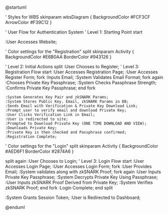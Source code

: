 @startuml

' Styles for WBS
skinparam wbsDiagram {
  BackgroundColor #FCF3CF
  ArrowColor #F39C12
}

' User Flow for Authentication System
' Level 1: Starting Point
start

:User Accesses Website;

' Color settings for the "Registration" split
skinparam Activity {
  BackgroundColor #E6B0AA
  BorderColor #943126
}

' Level 2: Initial Actions
split
    :User Chooses to Register;
    ' Level 3: Registration Flow
    start
    :User Accesses Registration Page;
    :User Accesses Register Form;
    fork
        :Inputs Email;
        :System Validates Email Format;
    fork again
        :Chooses Private Key Passphrase;
        :System Checks Passphrase Strength;
        :Confirms Private Key Passphrase;
    end fork

    :System Generates Key Pair and zkSNARK Params;
    :System Stores Public Key, Email, zkSNARK Params in DB;
    :Sends Email with Verification & Private Key Download Link;
    :Prompt user to verify email and download Private Key;
    :User Clicks Verification Link in Email;
    :User is redirected to site;
    :Prompted to Download Private Key (ONE TIME DOWNLOAD AND VIEW);
    :Downloads Private Key;
    :Private Key is then checked and Passphrase confirmed;
    :Registration Complete;

' Color settings for the "Login" split
skinparam Activity {
  BackgroundColor #AED6F1
  BorderColor #2874A6
}

split again
    :User Chooses to Login;
    ' Level 3: Login Flow
    start
    :User Accesses Login Page;
    :User Accesses Login Form;
    fork
        :User Provides Email;
        :System validates along with zkSNARK Proof;
    fork again
        :User Inputs Private Key Passphrase;
        :System Decrypts Private Key Using Passphrase;
        :User Inputs zkSNARK Proof Derived from Private Key;
        :System Verifies zkSNARK Proof;
    end fork
    :Login Complete;
end split

:System Grants Session Token;
:User is Redirected to Dashboard;

@enduml
